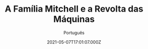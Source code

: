 ---
id: '6b139406-b7a6-4c28-ab11-8f1e83d02706'
type: 'movie' # Filme, Série, Anime
title: "A Família Mitchell e a Revolta das Máquinas"
synopsis: ["Katie Mitchell é aceita na faculdade de cinema dos seus sonhos e seu pai decide aproveitar para realizar uma viagem em família para levá-la à universidade. Porém, seus planos são interrompidos por uma revolução robótica e agora os Mitchells terão que unir forças em família para trabalhar juntos para salvar o mundo.",
]
originalTitle: "The Mitchells vs. The Machines"
date: '2021-05-07T17:01:07.000Z'
update: '2021-05-07T17:01:07.000Z'
releaseDate: '2021-04-22T03:00:00.000Z'
imdb:
  rating: '7.9' # 8.5
  id: '' # tt0470752
duration: '1h 30 Min'
trailer:
  urls: [
    'wzYg-mJewQk',
  ]
tags: ['1080p']
genre: ['Animação', 'Aventura', 'Comédia'] #
quality: 'WEB-DL' # BluRay, WEB-DL, HDTV, WEB-DL4K, WEB-DLe
format: 'MKV' # MKV, MP4, TS
audio: 'Português, Inglês' # Dublado, Legendado, Dual Audio, Dub & Leg
subtitle: 'Português' # Português, inglês,
size: '2.2 GB' # 4.8 GB
audioQuality: 10
videoQuality: 10
directors: []
#  - name: 'Lana Wachowski'
#    image: ''
#  - name: 'Lilly Wachowski'
#    image: ''
cast: []
#  - name: 'Keanu Reeves'
#    image: ''
#    characterName: 'Neo'
writers: []
#  - name: ''
#    image: ''
maturityRating:
  age: '' # L , 10, 12, 14, 16, 18
  topics: [''] # Violence, Illegal drugs, Inappropriate Language, Legal Drugs, Sexual Content, Extreme Violence
###########################################
download:
  
  - url: 'magnet:?xt=urn:btih:e6341c28f3fc4fbe30544c30f8736d5e79455458&dn=A_Familia_Mitchell_e_a_Revolta_das_Maquinas.2021.1080p.WEB-DL.DUAL.5.1.COMANDO.TO&tr=udp%3a%2f%2fpublic.popcorn-tracker.org%3a6969%2fannounce&tr=udp%3a%2f%2ftracker.internetwarriors.net%3a1337%2fannounce&tr=udp%3a%2f%2ftracker.opentrackr.org%3a1337%2fannounce&tr=udp%3a%2f%2fexodus.desync.com%3a6969%2fannounce&tr=udp%3a%2f%2fretracker.lanta-net.ru%3a2710%2fannounce&tr=udp%3a%2f%2fopen.stealth.si%3a80%2fannounce&tr=udp%3a%2f%2fwww.torrent.eu.org%3a451%2fannounce&tr=udp%3a%2f%2fopentracker.i2p.rocks%3a6969%2fannounce&tr=http%3a%2f%2ftracker.opentrackr.org%3a1337%2fannounce&tr=udp%3a%2f%2f3rt.tace.ru%3a60889%2fannounce'
    resolution: '1080p' # 720p, 1080p, 4K,
    audio: 'Dual Áudio' # Dublado, Legendado, Dual Audio
    size: '' # 4.8 GB
    quality: '' # BluRay, WEB-DL
    format: '' # MKV
images:
  cover: '/assets/movies/a-familia-mitchell-e-a-revolta-das-maquinas.jpg'
  background: '/assets/movies/'
---